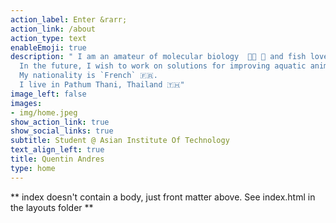 ```yaml
---
action_label: Enter &rarr;
action_link: /about
action_type: text
enableEmoji: true
description: " I am an amateur of molecular biology  👨‍🔬 🧬 and fish lover  🐟  \n
  In the future, I wish to work on solutions for improving aquatic animal health 🐙    \n 
  My nationality is `French` 🇫🇷.
  I live in Pathum Thani, Thailand 🇹🇭"
image_left: false
images:
- img/home.jpeg
show_action_link: true
show_social_links: true
subtitle: Student @ Asian Institute Of Technology
text_align_left: true
title: Quentin Andres
type: home
---
```


** index doesn't contain a body, just front matter above.
See index.html in the layouts folder **
